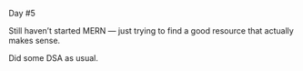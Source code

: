 Day #5<br>

Still haven’t started MERN — just trying to find a good resource that actually makes sense.<br>

Did some DSA as usual.
